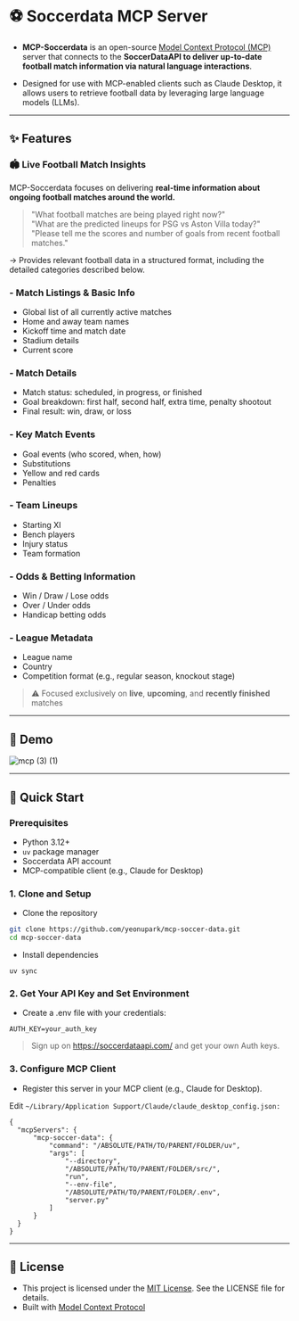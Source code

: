 # ⚽️ Soccerdata MCP Server
- **MCP-Soccerdata** is an open-source [Model Context Protocol (MCP)](https://modelcontextprotocol.io/introduction) server that connects to the **SoccerDataAPI to deliver up-to-date football match information via natural language interactions**. 

- Designed for use with MCP-enabled clients such as Claude Desktop, it allows users to retrieve football data by leveraging large language models (LLMs).

---

## ✨ Features

### 🏟️ Live Football Match Insights
MCP-Soccerdata focuses on delivering **real-time information about ongoing football matches around the world.**

> "What football matches are being played right now?"      
> "What are the predicted lineups for PSG vs Aston Villa today?"       
> "Please tell me the scores and number of goals from recent football matches."

→ Provides relevant football data in a structured format, including the detailed categories described below.

### - Match Listings & Basic Info
- Global list of all currently active matches
- Home and away team names
- Kickoff time and match date
- Stadium details
- Current score


### - Match Details
- Match status: scheduled, in progress, or finished
- Goal breakdown: first half, second half, extra time, penalty shootout
- Final result: win, draw, or loss


### - Key Match Events
- Goal events (who scored, when, how)
- Substitutions
- Yellow and red cards
- Penalties


### - Team Lineups
- Starting XI
- Bench players
- Injury status
- Team formation


### - Odds & Betting Information
- Win / Draw / Lose odds
- Over / Under odds
- Handicap betting odds


### - League Metadata
- League name
- Country
- Competition format (e.g., regular season, knockout stage)


> ⚠️ Focused exclusively on **live**, **upcoming**, and **recently finished** matches

---
## 🎥 Demo

![mcp (3) (1)](https://github.com/user-attachments/assets/03f63020-e467-48d3-8bbc-e97f9bd26e5b)

---

## 🚀 Quick Start

### Prerequisites
- Python 3.12+
- `uv` package manager
- Soccerdata API account
- MCP-compatible client (e.g., Claude for Desktop)


### 1. Clone and Setup

- Clone the repository
```bash
git clone https://github.com/yeonupark/mcp-soccer-data.git
cd mcp-soccer-data
```
- Install dependencies
```
uv sync
```

### 2. Get Your API Key and Set Environment

- Create a .env file with your credentials:
```
AUTH_KEY=your_auth_key
```
> Sign up on https://soccerdataapi.com/ and get your own Auth keys.

### 3. Configure MCP Client
- Register this server in your MCP client (e.g., Claude for Desktop).

Edit `~/Library/Application Support/Claude/claude_desktop_config.json:`
```
{
  "mcpServers": {
      "mcp-soccer-data": {
          "command": "/ABSOLUTE/PATH/TO/PARENT/FOLDER/uv",
          "args": [
              "--directory",
              "/ABSOLUTE/PATH/TO/PARENT/FOLDER/src/",
              "run",
              "--env-file",
              "/ABSOLUTE/PATH/TO/PARENT/FOLDER/.env",
              "server.py"
          ]
      }
  }
}
```

---
## 📝 License
- This project is licensed under the [MIT License](LICENSE). See the LICENSE file for details.
- Built with [Model Context Protocol](https://modelcontextprotocol.io/introduction)